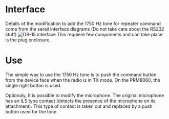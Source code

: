 Interface
=========
Details of the modification to add the 1750 Hz tone for repeater command come from the serail interface diagrams (Do not take care about the RS232 stuff)
![DB-15 interface](Db15_interface.png)
This requiere few components and can take place is the plug enclosure.

Use
===
The simple way to use the 1750 Hz tone is to push the command button from the device face when the radio is in TX mode. On the PRM8060, the single right button is used.

Optionaly, It is possible to modify the microphone. The original microphone has an ILS
type contact (detects the presence of the microphone on its attachment). This type of contact is
taken out and replaced by a push button used for the tone.